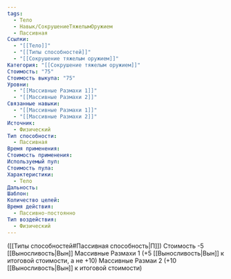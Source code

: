 ```yaml
---
tags:
  - Тело
  - Навык/СокрушениеТяжелымОружием
  - Пассивная
Ссылки:
  - "[[Тело]]"
  - "[[Типы способностей]]"
  - "[[Сокрушение тяжелым оружием]]"
Категория: "[[Сокрушение тяжелым оружием]]"
Стоимость: "75"
Стоимость выкупа: "75"
Уровни:
  - "[[Массивные Размахи 1]]"
  - "[[Массивные Размахи 2]]"
Связанные навыки:
  - "[[Массивные Размахи 1]]"
  - "[[Массивные Размахи 2]]"
Источник:
  - Физический
Тип способности:
  - Пассивная
Время применения: 
Стоимость применения: 
Используемый пул: 
Стоимость пула: 
Характеристики:
  - Тело
Дальность: 
Шаблон: 
Количество целей: 
Время действия:
  - Пассивно-постоянно
Тип воздействия:
  - Физический
---
```

([[Типы способностей#Пассивная способность|П]]) Стоимость -5 [[Выносливость|Вын]]
Массивные Размахи 1 (+5 [[Выносливость|Вын]] к итоговой стоимости, а не +10)
Массивные Размаи 2 (+10 [[Выносливость|Вын]] к итоговой стоимости)